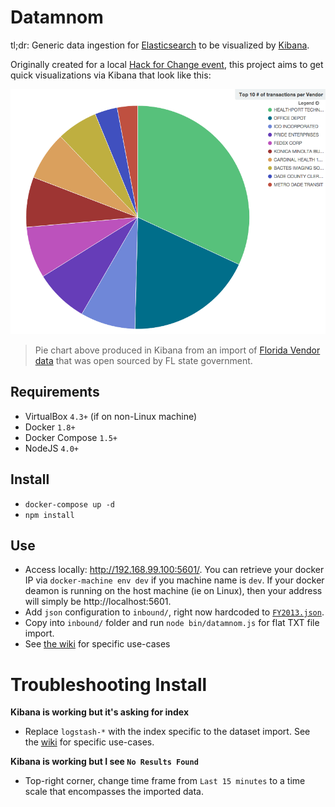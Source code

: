 # Datamnom

tl;dr: Generic data ingestion for [Elasticsearch](https://www.elastic.co/products/elasticsearch) to be visualized by [Kibana](https://www.elastic.co/products/kibana).

Originally created for a local [Hack for Change event](https://medium.com/zumba-tech/zumbatech-takes-on-hackforchange-f8e8ebdc14d7#.2vfjxtk03), this project aims to get quick visualizations via Kibana that look like this:

![](img/example_pie.png)

> Pie chart above produced in Kibana from an import of [Florida Vendor data](https://github.com/cjsaylor/datamnom/wiki/Florida-Vendor-Data) that was open sourced by FL state government.

## Requirements

* VirtualBox `4.3+` (if on non-Linux machine)
* Docker `1.8+`
* Docker Compose `1.5+`
* NodeJS `4.0+`

## Install

* `docker-compose up -d`
* `npm install`

## Use

* Access locally: http://192.168.99.100:5601/. You can retrieve your docker IP via `docker-machine env dev` if you machine name is `dev`. If your docker deamon is running on the host machine (ie on Linux), then your address will simply be http://localhost:5601.
* Add `json` configuration to `inbound/`, right now hardcoded to [`FY2013.json`](https://github.com/cjsaylor/datamnom/wiki/Florida-Vendor-Data).
* Copy  into `inbound/` folder and run `node bin/datamnom.js` for flat TXT file import.
* See [the wiki](../../wiki) for specific use-cases

# Troubleshooting Install

__Kibana is working but it's asking for index__
* Replace `logstash-*` with the index specific to the dataset import.  See the [wiki](../../wiki) for specific use-cases.

__Kibana is working but I see `No Results Found`__
* Top-right corner, change time frame from `Last 15 minutes` to a time scale that encompasses the imported data.
